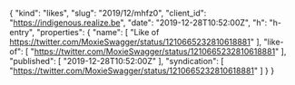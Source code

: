 {
  "kind": "likes",
  "slug": "2019/12/mhfz0",
  "client_id": "https://indigenous.realize.be",
  "date": "2019-12-28T10:52:00Z",
  "h": "h-entry",
  "properties": {
    "name": [
      "Like of https://twitter.com/MoxieSwagger/status/1210665232810618881"
    ],
    "like-of": [
      "https://twitter.com/MoxieSwagger/status/1210665232810618881"
    ],
    "published": [
      "2019-12-28T10:52:00Z"
    ],
    "syndication": [
      "https://twitter.com/MoxieSwagger/status/1210665232810618881"
    ]
  }
}
